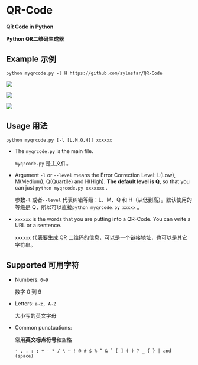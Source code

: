 # QR-Code
**QR Code in Python**

**Python QR二维码生成器**

## Example 示例

```console
python myqrcode.py -l H https://github.com/sylnsfar/QR-Code
```

![](https://github.com/sylnsfar/QR-Code/blob/master/example/qrcode0.jpg)

![](https://github.com/sylnsfar/QR-Code/blob/master/example/qrcode.jpg)

![](https://github.com/sylnsfar/QR-Code/blob/master/example/github.png)

## Usage 用法

```con
python myqrcode.py [-l [L,M,Q,H]] xxxxxx
```

* The `myqrcode.py` is the main file.

  `myqrcode.py` 是主文件。

* Argument `-l` or `--level` means the Error Correction Level: L(Low), M(Medium), Q(Quartile) and H(High). **The default level is Q**, so that you can just `python myqrcode.py xxxxxxx` . 

  参数`-l` 或者`--level` 代表纠错等级：L、M、Q 和 H（从低到高）。默认使用的等级是 Q，所以可以直接`python myqrcode.py xxxxx` 。

* `xxxxxx` is the words that you are putting into a QR-Code. You can write a URL or a sentence. 

  `xxxxxx` 代表要生成 QR 二维码的信息，可以是一个链接地址，也可以是其它字符串。

## Supported 可用字符

* Numbers:  `0~9`

  数字 0 到 9

* Letters:  `a~z, A~Z`

  大小写的英文字母

* Common punctuations:

  常用**英文标点符号**和空格

  ```console
  · , . : ; + - * / \ ~ ! @ # $ % ^ & ` [ ] ( ) ? _ { } | and  (space)
  ```

  ​

  ​